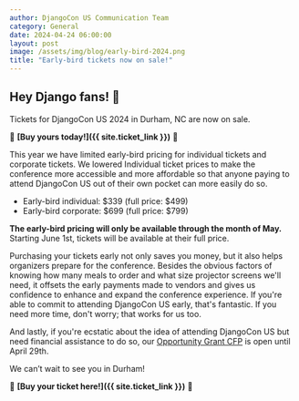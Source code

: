 ```yaml
---
author: DjangoCon US Communication Team
category: General
date: 2024-04-24 06:00:00
layout: post
image: /assets/img/blog/early-bird-2024.png
title: "Early-bird tickets now on sale!"
---
```


## Hey Django fans! 👋

Tickets for DjangoCon US 2024 in Durham, NC are now on sale.

🐂 **[Buy yours today!]({{ site.ticket_link }})** 🐂

This year we have limited early-bird pricing for individual tickets and corporate tickets. We lowered Individual ticket prices to make the conference more accessible and more affordable so that anyone paying to attend DjangoCon US out of their own pocket can more easily do so.

- Early-bird individual: $339 (full price: $499)
- Early-bird corporate: $699 (full price: $799)

**The early-bird pricing will only be available through the month of May.** Starting June 1st, tickets will be available at their full price.

Purchasing your tickets early not only saves you money, but it also helps organizers prepare for the conference. Besides the obvious factors of knowing how many meals to order and what size projector screens we'll need, it offsets the early payments made to vendors and gives us confidence to enhance and expand the conference experience. If you're able to commit to attending DjangoCon US early, that's fantastic. If you need more time, don't worry; that works for us too.

And lastly, if you're ecstatic about the idea of attending DjangoCon US but need financial assistance to do so, our [Opportunity Grant CFP](/about/opportunity-grants/) is open until April 29th.

We can’t wait to see you in Durham!

🐂 **[Buy your ticket here!]({{ site.ticket_link }})** 🐂

